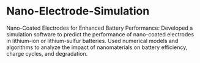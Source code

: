 # Nano-Electrode-Simulation
Nano-Coated Electrodes for Enhanced Battery Performance:
Developed a simulation software to predict the performance of nano-coated electrodes in lithium-ion or lithium-sulfur batteries. 
Used numerical models and algorithms to analyze the impact of nanomaterials on battery efficiency, charge cycles, and degradation.

